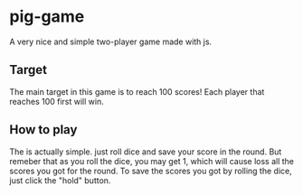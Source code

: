 # pig-game

A very nice and simple two-player game made with js.

## Target

The main target in this game is to reach 100 scores! Each player that reaches 100 first will win.

## How to play

The is actually simple. just roll dice and save your score in the round. But remeber that as you roll the dice, you may get 1, which will cause loss all the scores you got for the round. To save the scores you got by rolling the dice, just click the "hold" button.
